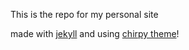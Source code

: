 This is the repo for my personal site

made with [jekyll](https://jekyllrb.com/) and using [chirpy theme](https://github.com/cotes2020/jekyll-theme-chirpy)!
